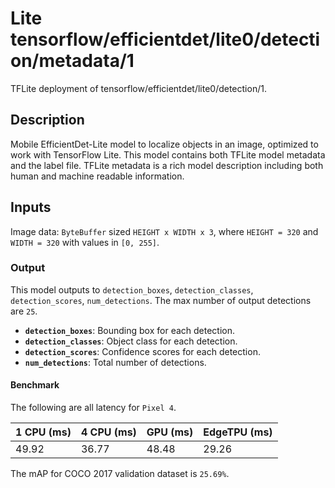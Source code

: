 # Lite tensorflow/efficientdet/lite0/detection/metadata/1

TFLite deployment of tensorflow/efficientdet/lite0/detection/1.

<!-- asset-path: internal -->
<!-- parent-model: tensorflow/efficientdet/lite0/detection/1 -->

## Description

Mobile EfficientDet-Lite model to localize objects in an image, optimized to
work with TensorFlow Lite. This model contains both TFLite model metadata and the label file. TFLite metadata is a rich model description including both human and machine readable information.

## Inputs

Image data: `ByteBuffer` sized `HEIGHT x WIDTH x 3`, where `HEIGHT = 320` and
`WIDTH = 320` with values in `[0, 255]`.

### Output

This model outputs to `detection_boxes`, `detection_classes`,
`detection_scores`, `num_detections`. The max number of output detections are
`25`.

*   **`detection_boxes`**: Bounding box for each detection.
*   **`detection_classes`**: Object class for each detection.
*   **`detection_scores`**: Confidence scores for each detection.
*   **`num_detections`**: Total number of detections.

#### Benchmark

The following are all latency for `Pixel 4`.

1 CPU (ms) | 4 CPU (ms) | GPU (ms) | EdgeTPU (ms)
---------- | ---------- | -------- | ------------
49.92      | 36.77      | 48.48    | 29.26

The mAP for COCO 2017 validation dataset is `25.69%`.
